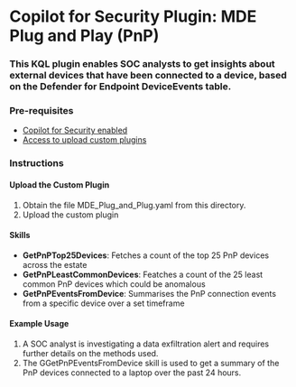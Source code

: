 # Copilot for Security Plugin: MDE Plug and Play (PnP)

### **This KQL plugin enables SOC analysts to get insights about external devices that have been connected to a device, based on the Defender for Endpoint DeviceEvents table.**

### Pre-requisites

-   [Copilot for Security enabled](https://learn.microsoft.com/en-us/security-copilot/get-started-security-copilot#onboarding-to-microsoft-security-copilot)
-   [Access to upload custom plugins](https://learn.microsoft.com/en-us/security-copilot/manage-plugins?tabs=securitycopilotplugin#managing-custom-plugins)

### Instructions

#### Upload the Custom Plugin

1.  Obtain the file MDE_Plug_and_Plug.yaml from this directory.
2.  Upload the custom plugin

#### Skills

- **GetPnPTop25Devices**: Fetches a count of the top 25 PnP devices across the estate
- **GetPnPLeastCommonDevices**: Featches a count of the 25 least common PnP devices which could be anomalous  
- **GetPnPEventsFromDevice**: Summarises the PnP connection events from a specific device over a set timeframe

#### Example Usage

1. A SOC analyst is investigating a data exfiltration alert and requires further details on the methods used. 
2. The GGetPnPEventsFromDevice skill is used to get a summary of the PnP devices connected to a laptop over the past 24 hours.
